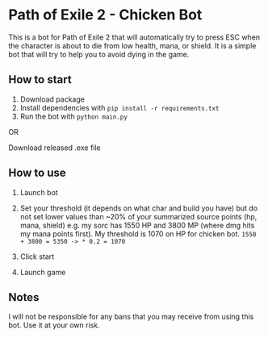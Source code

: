 # Path of Exile 2 - Chicken Bot
This is a bot for Path of Exile 2 that will automatically try to press ESC when the character is about to die from
low health, mana, or shield. It is a simple bot that will try to help you to avoid dying in the game.

## How to start

1. Download package
2. Install dependencies with `pip install -r requirements.txt`
3. Run the bot with `python main.py`

OR

Download released .exe file

## How to use

1. Launch bot
2. Set your threshold (it depends on what char and build you have) but do not set lower values than ~20% of your summarized source points (hp, mana, shield)
   e.g. my sorc has 1550 HP and 3800 MP (where dmg hits my mana points first). My threshold is 1070 on HP for chicken bot.
   `1550 + 3800 = 5350 -> * 0.2 = 1070`
   
3. Click start
4. Launch game 

## Notes
I will not be responsible for any bans that you may receive from using this bot. Use it at your own risk.
